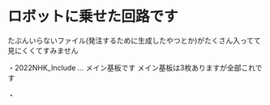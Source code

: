 # ロボットに乗せた回路です

たぶんいらないファイル(発注するために生成したやつとか)がたくさん入ってて見にくくてすみません

・2022NHK_Include ... メイン基板です メイン基板は3枚ありますが全部これです

・
